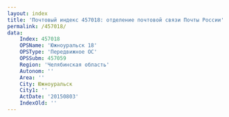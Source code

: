 ```yaml
---
layout: index
title: 'Почтовый индекс 457018: отделение почтовой связи Почты России'
permalink: /457018/
data:
    Index: 457018
    OPSName: 'Южноуральск 18'
    OPSType: 'Передвижное ОС'
    OPSSubm: 457059
    Region: 'Челябинская область'
    Autonom: ''
    Area: ''
    City: Южноуральск
    City1: ''
    ActDate: '20150803'
    IndexOld: ''
---
```

